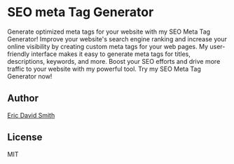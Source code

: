 # SEO meta Tag Generator

Generate optimized meta tags for your website with my SEO Meta Tag Generator! Improve your website's search engine ranking and increase your online visibility by creating custom meta tags for your web pages. My user-friendly interface makes it easy to generate meta tags for titles, descriptions, keywords, and more. Boost your SEO efforts and drive more traffic to your website with my powerful tool. Try my SEO Meta Tag Generator now!

## Author

[Eric David Smith](https://ericdavidsmith.com)

## License

MIT

